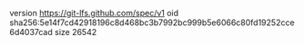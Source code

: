 version https://git-lfs.github.com/spec/v1
oid sha256:5e14f7cd42918196c8d468bc3b7992bc999b5e6066c80fd19252cce6d4037cad
size 26542
